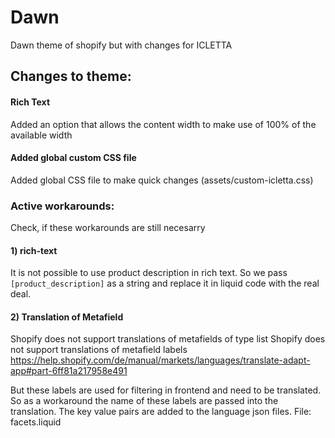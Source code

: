 # Dawn
Dawn theme of shopify but with changes for ICLETTA

## Changes to theme: 

#### Rich Text
Added an option that allows the content width to make use of 100% of the available width

#### Added global custom CSS file
Added global CSS file to make quick changes (assets/custom-icletta.css)
### Active workarounds:
Check, if these workarounds are still necesarry

#### 1) rich-text
It is not possible to use product description in rich text. So we pass `[product_description]` as a string and replace it in liquid code with the real deal.


#### 2) Translation of Metafield
Shopify does not support translations of metafields of type list
Shopify does not support translations of metafield labels
https://help.shopify.com/de/manual/markets/languages/translate-adapt-app#part-6ff81a217958e491

But these labels are used for filtering in frontend and need to be translated.
So as a workaround the name of these labels are passed into the translation. The key value pairs are added to the language json files.
File: facets.liquid
